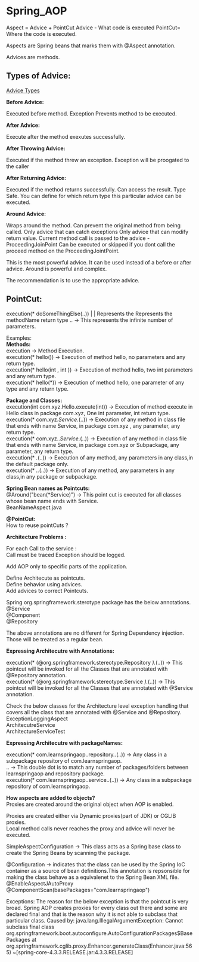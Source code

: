 # Spring_AOP

Aspect = Advice + PointCut
Advice - What code is executed 
PointCut= Where the code is executed.

Aspects are Spring beans that marks them with @Aspect annotation.

Advices are methods.

## Types of Advice:

[Advice Types](https://github.com/dilipthelip/Spring_AOP/blob/master/TypesOFAdvice.png)

**Before Advice:**

Executed before method.
Exception Prevents method to be executed.

**After Advice:**

Execute after the method exexutes successfully.

**After Throwing Advice:**

Executed if the method threw an exception.
Exception will be proogated to the caller

**After Returning Advice:**

Executed if the method returns successfully.
Can access the result.
Type Safe. You can define for which return type this particular advice can be executed.

**Around Advice:**

Wraps around the method.
Can prevent the original method from being called.
Only advice that can catch exceptions
Only advice that can modify return value.
Current method call is passed to the advice - ProceedingJoinPoint
Can be executed or skipped if you dont call the proceed method on the ProceedingJointPoint.

This is the most powerful advice. It can be used instead of a before or after advice. Around is powerful and complex.

The recommendation is to use the appropriate advice.

## PointCut:					
execution(* doSomeThingElse(..))
		  |				|
	Represents the Represents the methodName
	return type
	.. -> This represents the infinite number of parameters.

Examples:  
**Methods:**  
execution -> Method Execution.  
execution(* hello()) 			-> Execution of method hello, no parameters and any return type.  
execution(* hello(int , int )) 	-> Execution of method hello, two int parameters and any return type.  
execution(* hello(*)) 			-> Execution of method hello, one parameter of any type and any return type.  


**Package and Classes:**  
execution(int com.xyz.Hello.execute(int))	->	Execution of method execute in Hello class in package com.xyz, One int parameter, int return type.  
execution(* com.xyz.*Service.*(..))			->	Execution of any method in class file that ends with name Service, in package com.xyz , any parameter, any return type.  
execution(* com.xyz..*Service.*(..))		->	Execution of any method in class file that ends with name Service, in package com.xyz or Subpackage, any parameter, any return type.  
execution(* *.*(..))						->	Execution of any method, any parameters in any class,in the default package only.  
execution(* *..*(..))						->	Execution of any method, any parameters in any class,in any package or subpackage.  
 

**Spring Bean names as Pointcuts:**  
@Around("bean(*Service)") -> This point cut is executed for all classes whose bean name ends with Service.  
BeanNameAspect.java  

**@PointCut:**  
How to reuse pointCuts ?  
  
**Architecture Problems :**  

For each Call to the service :  
	Call must be traced
	Exception should be logged.  

Add AOP only to specific parts of the application.

Define Architecute as pointcuts.    
Define behavior using advices.  
Add advices to correct Pointcuts.  

Spring org.springframework.sterotype package has the below annotations.
@Service  
@Component  
@Repository  

The above annotations are no different for Spring Dependency injection. Those will be treated as a regular bean.  

**Expressing Architecutre with Annotations:**  

execution(* (@org.springframework.stereotype.Repository *).*(..))	-> This pointcut will be invoked for all the Classes that are annotated with @Repository annotation.  
execution(* (@org.springframework.stereotype.Service *).*(..))	-> This pointcut will be invoked for all the Classes that are annotated with @Service annotation.

Check the below classes for the Architecture level exception handling that covers all the class that are annotated with @Service and @Repository.  
ExceptionLoggingAspect  
ArchitecutreService  
ArchitectureServiceTest  

**Expressing Architecutre with packageNames:**  

execution(* com.learnspringaop..repository.*.*(..))	-> Any class in a subpackage repository of com.learnspringaop.  
.. -> This double dot is to match any number of packages/folders between learnspringaop and repository package.  
execution(* com.learnspringaop..service.*.*(..))	-> Any class in a subpackage repository of com.learnspringaop.

**How aspects are added to objects?**  
Proxies are created around the original object when AOP is enabled.  


Proxies are created either via Dynamic proxies(part of JDK) or CGLIB proxies.    
Local method calls never reaches the proxy and advice will never be executed.  


SimpleAspectConfiguration -> This class acts as a Spring base class to create the Spring Beans by scanning the package.

@Configuration -> indicates that the class can be used by the Spring IoC container as a source of bean definitions.This annotation is repsonsible for making the class behave as a equivalenet to the Spring Bean XML file.
@EnableAspectJAutoProxy
@ComponentScan(basePackages="com.learnspringaop")

Exceptions:
The reason for the below exception is that the pointcut is very broad. Spring AOP creates proxies  for every class out there and some are declared final and that is the reason why it is not able to subclass that particular class.
Caused by: java.lang.IllegalArgumentException: Cannot subclass final class org.springframework.boot.autoconfigure.AutoConfigurationPackages$BasePackages
	at org.springframework.cglib.proxy.Enhancer.generateClass(Enhancer.java:565) ~[spring-core-4.3.3.RELEASE.jar:4.3.3.RELEASE]
